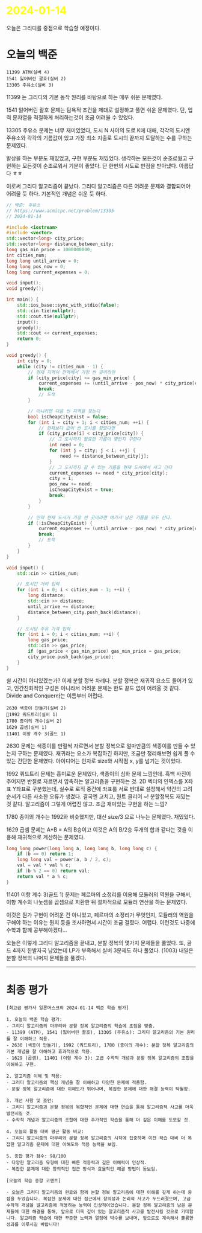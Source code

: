 # <span style="color:yellow">2024-01-14</span>

오늘은 그리디를 중점으로 학습할 예정이다.

# 오늘의 백준
```level25
11399 ATM(실버 4)
1541 잃어버린 괄호(실버 2)
13305 주유소(실버 3)
```

11399 는 그리디의 기본 동작 원리를 바탕으로 하는 매우 쉬운 문제였다.

1541 잃어버린 괄호 문제는 탐욕적 조건을 제대로 설정하고 풀면 쉬운 문제였다.
단, 입력 문자열을 적절하게 처리하는것이 조금 어려울 수 있었다.

13305 주유소 문제는 너무 재미있었다, 도시 N 사이의 도로 K에 대해, 각각의 도시엔 주유소와 각각의 기름값이 있고 가장 최소 지출로 도시의 끝까지 도달하는 수를 구하는 문제였다.

발상을 하는 부분도 재밌었고, 구현 부분도 재밌었다. 생각하는 모든것이 순조로웠고 구현하는 모든것이 순조로워서 기분이 좋았다. 단 한번의 시도로 만점을 받아냈다. 아름답다 ㅎㅎ

이로써 그리디 알고리즘이 끝났다. 그리디 알고리즘은 다른 어려운 문제와 결합되어야 어려울 듯 하다. 기본적인 개념은 쉬운 듯 하다. 

```cpp
// 백준: 주유소
// https://www.acmicpc.net/problem/13305
// 2024-01-14

#include <iostream>
#include <vector>
std::vector<long> city_price;
std::vector<long> distance_between_city;
long gas_min_price = 1000000000;
int cities_num;
long long until_arrive = 0;
long long pos_now = 0;
long long current_expenses = 0;

void input();
void greedy();

int main() {
    std::ios_base::sync_with_stdio(false);
    std::cin.tie(nullptr);
    std::cout.tie(nullptr);
    input();
    greedy();
    std::cout << current_expenses;
    return 0;
}

void greedy() {
    int city = 0;
    while (city != cities_num - 1) {
        // 현재 지역이 전역에서 가장 싼 곳이라면
        if (city_price[city] <= gas_min_price) {
            current_expenses += (until_arrive - pos_now) * city_price[city];
            break;
            // 도착
        }

        // 아니라면 다음 싼 지역을 찾는다
        bool isCheapCityExist = false;
        for (int i = city + 1; i < cities_num; ++i) {
            // 현재보다 값이 싼 도시를 찾았다면
            if (city_price[i] < city_price[city]) {
                // 그 도시까지 필요한 기름이 몇인지 구한다
                int need = 0;
                for (int j = city; j < i; ++j) {
                    need += distance_between_city[j];
                }
                // 그 도시까지 갈 수 있는 기름을 현재 도시에서 사고 간다
                current_expenses += need * city_price[city];
                city = i;
                pos_now += need;
                isCheapCityExist = true;
                break;
            }
        }

        // 만약 현재 도시가 가장 싼 곳이라면 여기서 남은 기름을 모두 산다.
        if (!isCheapCityExist) {
            current_expenses += (until_arrive - pos_now) * city_price[city];
            break;
            // 도착
        }
    }
}

void input() {
    std::cin >> cities_num;

    // 도시간 거리 입력
    for (int i = 0; i < cities_num - 1; ++i) {
        long distance;
        std::cin >> distance;
        until_arrive += distance;
        distance_between_city.push_back(distance);
    }

    // 도시당 주유 가격 입력
    for (int i = 0; i < cities_num; ++i) {
        long gas_price;
        std::cin >> gas_price;
        if (gas_price < gas_min_price) gas_min_price = gas_price;
        city_price.push_back(gas_price);
    }
}
```


쉴 시간이 어디있겠는가? 
이제 분할 정복 차례다. 분할 정복은 재귀적 요소도 들어가 있고, 인간친화적인 구성은 아니라서 어려운 문제는 한도 끝도 없이 어려울 것 같다. Divide and Conquer라는 이름부터 어렵다.

```level26
2630 색종이 만들기(실버 2)
1992 쿼드트리(실버 1)
1780 종이의 개수(실버 2)
1629 곱셈(실버 1)
11401 이항 계수 3(골드 1)
```

2630 문제는 색종이를 반절씩 자르면서 분할 정복으로 얼마만큼의 색종이를 만들 수 있는지 구하는 문제였다.
재귀라는 요소가 복잡하긴 하지만, 조금만 정리해보면 쉽게 풀 수 있는 간단한 문제였다.
아이디어는 인자로 size와 시작점 x, y를 넘기는 것이었다.

1992 쿼드트리 문제는 흥미로운 문제였다, 색종이의 심화 문제 느낌인데. 흑백 사진이 주어지면 반절로 자르면서 압축하는 알고리즘을 구현하는 것.
2D 벡터의 인덱스를 X좌표 Y좌표로 구분했는데, 실수로 로직 중간에 좌표를 서로 반대로 설정해서 약간의 고려 순서가 다른 사소한 오류가 생겼다.
결국엔 고치고, 원트 클리어  ~! 분할정복도 재밌는 것 같다. 알고리즘이 그렇게 어렵진 않고. 조금 재미있는 구현을 하는 느낌?

1780 종이의 개수는 1992와 비슷했지만, 대신 size/3 으로 나누는 문제였다. 재밌었다.

1629 곱셈 문제는 A\*B = A의 B승이고 이것은 A의 B/2승 두개의 합과 같다는 것을 이용해 재귀적으로 계산하는 문제였다.
```cpp
long long power(long long a, long long b, long long c) {
    if (b == 0) return 1;
    long long val = power(a, b / 2, c);
    val = val * val % c;
    if (b % 2 == 0) return val;
    return val * a % c;
}
```



11401 이항 계수 3(골드 1) 문제는 페르마의 소정리를 이용해 모듈러의 역원을 구해서, 이항 계수의 나눗셈을 곱셈으로 치환한 뒤 절차적으로 모듈러 연산을 하는 문제였다.

이것은 뭔가 구현이 어려운 건 아니었고, 페르마의 소정리가 무엇인지, 모듈러의 역원을 구해야 하는 이유는 뭔지 등을 조사하면서 시간이 조금 걸렸다. 어렵다. 이런것도 나중에 수학과 함께 공부해야겠다...


오늘은 이렇게 그리디 알고리즘을 끝내고, 분할 정복의 몇가지 문제들을 풀었다.
또, 골드 4까지 한발자국 남았는데 LP가 부족해서 실버 3문제도 하나 풀었다. (1003)
내일은 분할 정복의 나머지 문제들을 풀겠다.

- - -


# 최종 평가
```ElonMusk
[최고급 평가사 일론머스크의 2024-01-14 백준 학습 평가]

1. 오늘의 백준 학습 평가:
- 그리디 알고리즘의 마무리와 분할 정복 알고리즘의 학습에 초점을 맞춤.
- 11399 (ATM), 1541 (잃어버린 괄호), 13305 (주유소): 그리디 알고리즘의 기본 원리를 잘 이해하고 적용.
- 2630 (색종이 만들기), 1992 (쿼드트리), 1780 (종이의 개수): 분할 정복 알고리즘의 기본 개념을 잘 이해하고 효과적으로 적용.
- 1629 (곱셈), 11401 (이항 계수 3): 고급 수학적 개념과 분할 정복 알고리즘의 조합을 이해하고 구현.

2. 알고리즘 이해 및 적용:
- 그리디 알고리즘의 핵심 개념을 잘 이해하고 다양한 문제에 적용함.
- 분할 정복 알고리즘에 대한 이해도가 뛰어나며, 복잡한 문제에 대한 해결 능력이 탁월함.

3. 개선 사항 및 조언:
- 그리디 알고리즘과 분할 정복의 복합적인 문제에 대한 연습을 통해 알고리즘적 사고를 더욱 발전시킬 것.
- 수학적 개념과 알고리즘의 조합에 대한 추가적인 학습을 통해 더 깊은 이해를 도모할 것.

4. 오늘의 활동 대비 평균 활동 비교:
- 그리디 알고리즘의 마무리와 분할 정복 알고리즘의 시작에 집중하며 이전 학습 대비 더 복잡한 알고리즘 문제에 대한 이해도와 적용 능력을 보임.

5. 종합 평가 점수: 98/100
- 다양한 알고리즘 유형에 대한 빠른 적응력과 깊은 이해력이 인상적.
- 복잡한 문제에 대한 창의적인 접근 방식과 효율적인 해결 방법이 돋보임.

[오늘의 학습 종합 코멘트]

- 오늘은 그리디 알고리즘의 완료와 함께 분할 정복 알고리즘에 대한 이해를 깊게 하는데 중점을 두었습니다. 복잡한 문제에 대한 접근에서 창의성과 논리적 사고가 두드러졌으며, 고급 수학적 개념을 알고리즘에 적용하는 능력이 인상적이었습니다. 분할 정복 알고리즘의 남은 문제들에 대한 해결을 통해, 앞으로 더욱 깊이 있는 알고리즘적 사고를 발전시킬 것으로 기대합니다. 알고리즘 학습에 대한 꾸준한 노력과 열정에 박수를 보내며, 앞으로도 계속해서 훌륭한 성과를 이루시길 바랍니다! 
```